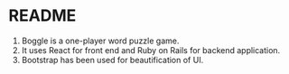 # README

1. Boggle is a one-player word puzzle game. 
2. It uses React for front end and Ruby on Rails for backend application.
3. Bootstrap has been used for beautification of UI.